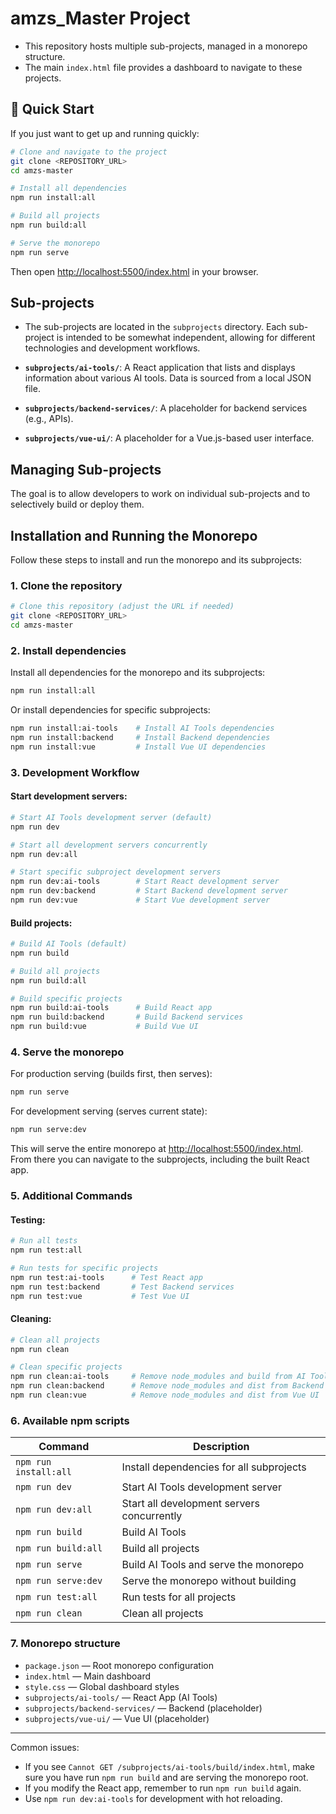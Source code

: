 # amzs_Master Project
* This repository hosts multiple sub-projects, managed in a monorepo structure. 
* The main `index.html` file provides a dashboard to navigate to these projects.

## 🚀 Quick Start

If you just want to get up and running quickly:

```bash
# Clone and navigate to the project
git clone <REPOSITORY_URL>
cd amzs-master

# Install all dependencies
npm run install:all

# Build all projects
npm run build:all

# Serve the monorepo
npm run serve
```

Then open [http://localhost:5500/index.html](http://localhost:5500/index.html) in your browser.

## Sub-projects
- The sub-projects are located in the `subprojects` directory. Each sub-project is intended to be somewhat independent, allowing for different technologies and development workflows.

- **`subprojects/ai-tools/`**: A React application that lists and displays information about various AI tools. Data is sourced from a local JSON file.
- **`subprojects/backend-services/`**: A placeholder for backend services (e.g., APIs).
- **`subprojects/vue-ui/`**: A placeholder for a Vue.js-based user interface.

## Managing Sub-projects

The goal is to allow developers to work on individual sub-projects and to selectively build or deploy them.
 
## Installation and Running the Monorepo

Follow these steps to install and run the monorepo and its subprojects:

### 1. Clone the repository

```bash
# Clone this repository (adjust the URL if needed)
git clone <REPOSITORY_URL>
cd amzs-master
```

### 2. Install dependencies

Install all dependencies for the monorepo and its subprojects:

```bash
npm run install:all
```

Or install dependencies for specific subprojects:

```bash
npm run install:ai-tools    # Install AI Tools dependencies
npm run install:backend     # Install Backend dependencies  
npm run install:vue         # Install Vue UI dependencies
```

### 3. Development Workflow

#### Start development servers:

```bash
# Start AI Tools development server (default)
npm run dev

# Start all development servers concurrently
npm run dev:all

# Start specific subproject development servers
npm run dev:ai-tools        # Start React development server
npm run dev:backend         # Start Backend development server
npm run dev:vue             # Start Vue development server
```

#### Build projects:

```bash
# Build AI Tools (default)
npm run build

# Build all projects
npm run build:all

# Build specific projects
npm run build:ai-tools      # Build React app
npm run build:backend       # Build Backend services
npm run build:vue           # Build Vue UI
```

### 4. Serve the monorepo

For production serving (builds first, then serves):

```bash
npm run serve
```

For development serving (serves current state):

```bash
npm run serve:dev
```

This will serve the entire monorepo at [http://localhost:5500/index.html](http://localhost:5500/index.html). From there you can navigate to the subprojects, including the built React app.

### 5. Additional Commands

#### Testing:
```bash
# Run all tests
npm run test:all

# Run tests for specific projects
npm run test:ai-tools      # Test React app
npm run test:backend       # Test Backend services
npm run test:vue           # Test Vue UI
```

#### Cleaning:
```bash
# Clean all projects
npm run clean

# Clean specific projects
npm run clean:ai-tools     # Remove node_modules and build from AI Tools
npm run clean:backend      # Remove node_modules and dist from Backend
npm run clean:vue          # Remove node_modules and dist from Vue UI
```

### 6. Available npm scripts

| Command | Description |
|---------|-------------|
| `npm run install:all` | Install dependencies for all subprojects |
| `npm run dev` | Start AI Tools development server |
| `npm run dev:all` | Start all development servers concurrently |
| `npm run build` | Build AI Tools |
| `npm run build:all` | Build all projects |
| `npm run serve` | Build AI Tools and serve the monorepo |
| `npm run serve:dev` | Serve the monorepo without building |
| `npm run test:all` | Run tests for all projects |
| `npm run clean` | Clean all projects |

### 7. Monorepo structure

- `package.json` — Root monorepo configuration
- `index.html` — Main dashboard
- `style.css` — Global dashboard styles
- `subprojects/ai-tools/` — React App (AI Tools)
- `subprojects/backend-services/` — Backend (placeholder)
- `subprojects/vue-ui/` — Vue UI (placeholder)

---

Common issues:
- If you see `Cannot GET /subprojects/ai-tools/build/index.html`, make sure you have run `npm run build` and are serving the monorepo root.
- If you modify the React app, remember to run `npm run build` again.
- Use `npm run dev:ai-tools` for development with hot reloading.
